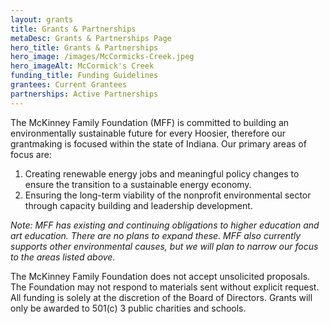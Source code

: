 ```yaml
---
layout: grants
title: Grants & Partnerships
metaDesc: Grants & Partnerships Page
hero_title: Grants & Partnerships
hero_image: /images/McCormicks-Creek.jpeg
hero_imageAlt: McCormick's Creek
funding_title: Funding Guidelines
grantees: Current Grantees
partnerships: Active Partnerships
---
```

The McKinney Family Foundation (MFF) is committed to building an environmentally sustainable future for every Hoosier, therefore our grantmaking is focused within the state of Indiana. Our primary areas of focus are:

1. Creating renewable energy jobs and meaningful policy changes to ensure the transition to a sustainable energy economy.
2. Ensuring the long-term viability of the nonprofit environmental sector through capacity building and leadership development.

_Note: MFF has existing and continuing obligations to higher education and art education. There are no plans to expand these. MFF also currently supports other environmental causes, but we will plan to narrow our focus to the areas listed above._

The McKinney Family Foundation does not accept unsolicited proposals. The Foundation may not respond to materials sent without explicit request. All funding is solely at the discretion of the Board of Directors. Grants will only be awarded to 501(c) 3 public charities and schools.